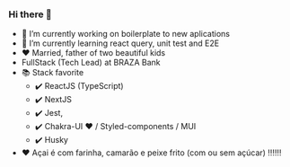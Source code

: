 ### Hi there 👋

- 🔭 I’m currently working on boilerplate to new aplications
- 🌱 I’m currently learning react query, unit test and E2E
- :heart: Married, father of two beautiful kids
- FullStack (Tech Lead) at BRAZA Bank
- :books: Stack favorite
  * :heavy_check_mark: ReactJS (TypeScript)
  * :heavy_check_mark: NextJS
  * :heavy_check_mark: Jest,
  * :heavy_check_mark: Chakra-UI :heart: / Styled-components / MUI
  * :heavy_check_mark: Husky
-  :heart: Açai é com farinha, camarão e peixe frito (com ou sem açúcar) :bangbang::bangbang::bangbang:

